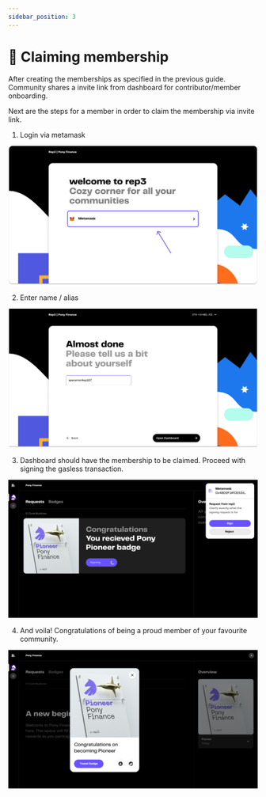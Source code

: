 ```yaml
---
sidebar_position: 3
---
```


# 🤝 Claiming membership

After creating the memberships as specified in the previous guide. Community shares a invite link from dashboard for contributor/member onboarding. 

Next are the steps for a member in order to claim the membership via invite link.

1. Login via metamask

![1](./img/claiming/1.png)

2. Enter name / alias

![2](./img/claiming/2.png)

3. Dashboard should have the membership to be claimed. Proceed with signing the gasless transaction.

![3](./img/claiming/3.png)

4. And voila! Congratulations of being a proud member of your favourite community.

![4](./img/claiming/4.png)